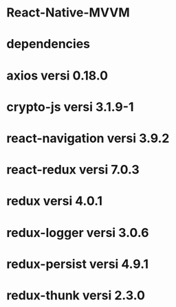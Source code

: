# React-Native-MVVM

#

# dependencies

#

# axios versi 0.18.0

# crypto-js versi 3.1.9-1

# react-navigation versi 3.9.2

# react-redux versi 7.0.3

# redux versi 4.0.1

# redux-logger versi 3.0.6

# redux-persist versi 4.9.1

# redux-thunk versi 2.3.0
